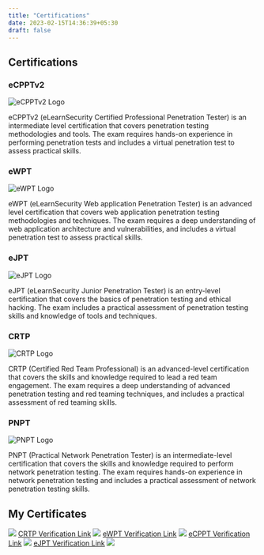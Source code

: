 ```yaml
---
title: "Certifications"
date: 2023-02-15T14:36:39+05:30
draft: false
---
```


## Certifications

### eCPPTv2

![eCPPTv2 Logo](/Images/ecpptv2_logo.jpeg)

eCPPTv2 (eLearnSecurity Certified Professional Penetration Tester) is an intermediate level certification that covers penetration testing methodologies and tools. The exam requires hands-on experience in performing penetration tests and includes a virtual penetration test to assess practical skills.

### eWPT

![eWPT Logo](/Images/ewptv1_logo.jpeg)

eWPT (eLearnSecurity Web application Penetration Tester) is an advanced level certification that covers web application penetration testing methodologies and techniques. The exam requires a deep understanding of web application architecture and vulnerabilities, and includes a virtual penetration test to assess practical skills.

### eJPT

![eJPT Logo](/Images/ejptv1_logo.jpeg)

eJPT (eLearnSecurity Junior Penetration Tester) is an entry-level certification that covers the basics of penetration testing and ethical hacking. The exam includes a practical assessment of penetration testing skills and knowledge of tools and techniques.

### CRTP

![CRTP Logo](/Images/crtp_logo.jpeg)


CRTP (Certified Red Team Professional) is an advanced-level certification that covers the skills and knowledge required to lead a red team engagement. The exam requires a deep understanding of advanced penetration testing and red teaming techniques, and includes a practical assessment of red teaming skills.

### PNPT

![PNPT Logo](/Images/pnpt_logo.jpeg)

PNPT (Practical Network Penetration Tester) is an intermediate-level certification that covers the skills and knowledge required to perform network penetration testing. The exam requires hands-on experience in network penetration testing and includes a practical assessment of network penetration testing skills.


##  My Certificates

![](/Images/pnpt_cert.png)
[CRTP Verification Link](https://api.accredible.com/v1/auth/invite?code=272f48ba7333920129d4&credential_id=031af8de-c0e8-4a59-923f-0ff70cd4b9cd&url=https%3A%2F%2Fwww.credential.net%2F031af8de-c0e8-4a59-923f-0ff70cd4b9cd&ident=16814ab3a81e5d462c0af928a632f605c721f096)
![](/Images/CRTP_cert.png)
[eWPT Verification Link](https://www.elearnsecurity.com/certification/verify?c=f2425819-ea25-4a19-9f1c-96943ba723b4)
![](/Images/ewpt_cert.png)
[eCPPT Verification Link](https://www.elearnsecurity.com/certification/verify?c=f2425819-ea25-4a19-9f1c-96943ba723b4)
![](/Images/ecppt_cert.png)
[eJPT Verification Link](https://www.elearnsecurity.com/certification/verify?c=e48e10d5-3a7b-4781-af78-0fb2bccd1ab3)
![](/Images/eJPT_cert.png)
